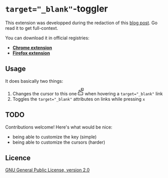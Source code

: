 # `target="_blank"`-toggler

This extension was developped during the redaction of this [blog post](https://augustin-riedinger.fr/en/resources/thoughts-on-target-blank/). Go read it to get full-context.

You can download it in official registries:

- **[Chrome extension](https://chrome.google.com/webstore/detail/targetblank-toggler/emjjmkkcdllendgbldliiphlbpnomnjk)**
- **[Firefox extension](https://addons.mozilla.org/en-US/firefox/addon/target-_blank-toggler/)**

## Usage

It does basically two things:

1. Changes the cursor to this one ![External link cursor](/images/cursor-ext.png) when hovering a `target="_blank"` link
2. Toggles the `target="_blank"` attributes on links while pressing `x`

## TODO

Contributions welcome! Here's what would be nice:

- being able to customize the key (simple)
- being able to customize the cursors (harder)

## Licence

[GNU General Public License, version 2.0](http://www.gnu.org/licenses/gpl-2.0.html)
